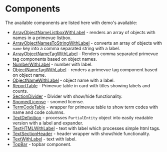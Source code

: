 # Components

The available components are listed here with demo's available:

- [ArrayObjectNameListboxWithLabel](/components/array-object-name-listbox-with-label) - renders an array of objects with names in a primevue listbox.
- [ArrayObjectNamesToStringWithLabel](/components/array-object-names-to-string-with-label) - converts an array of objects with `name` key into a comma separated string with a label.
- [ArrayObjectNameTagWithLabel](/components/array-object-name-tag-with-label) - Renders comma separated primevue tag components based on object names.
- [NumberWithLabel](/components/number-with-label) - number with label.
- [ObjectNameTagWithLabel](/components/object-name-tag-with-label) - renders a primevue tag component based on object name.
- [ObjectNameWithLabel](/components/object-name-with-label) - object name with a label.
- [ReportTable](/components/report-table) - Primevue table in card with titles showing labels and counts.
- [SectionDivider](/components/section-divider) - Divider with show/hide functionality.
- [SnomedLicense](/components/snomed-license) - snomed license.
- [TermCodeTable](/components/term-code-table) - wrapper for primevue table to show term codes with name and code columns.
- [TextDefinition](/components/text-definition) - processes `PartialEntity` object into easily readable version with a label and expander.
- [TextHTMLWithLabel](/components/text-html-with-label) - text with label which processes simple html tags.
- [TextSectionHeader](/components/text-section-header) - header wrapper with show/hide functionality.
- [TextWithLabel](/components/text-with-label) - text with label.
- [TopBar](/components/top-bar) - topbar component.
